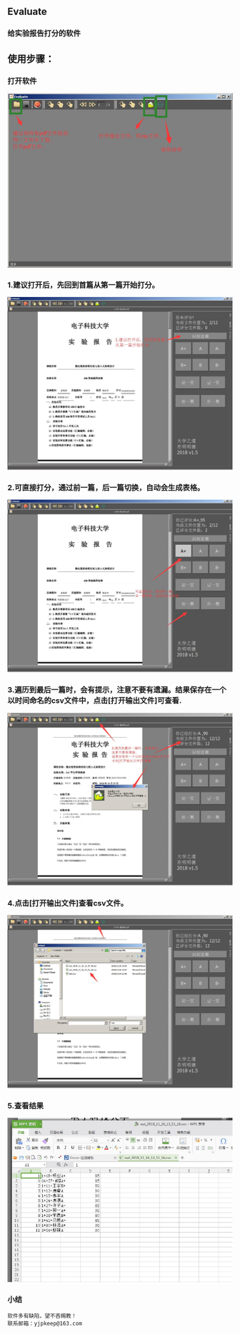 ## Evaluate 
### 给实验报告打分的软件
## 使用步骤：
### 打开软件
![软件界面](readme/open.jpg)
### 1.建议打开后，先回到首篇从第一篇开始打分。
![回到首页](readme/1.jpg)
### 2.可直接打分，通过前一篇，后一篇切换，自动会生成表格。
![打分](readme/2.jpg)
### 3.遍历到最后一篇时，会有提示，注意不要有遗漏。结果保存在一个以时间命名的csv文件中，点击[打开输出文件]可查看.
![打分完成](readme/3.jpg)
### 4.点击[打开输出文件]查看csv文件。
![打开输出文件](readme/4.jpg)
### 5.查看结果
![查看结果](readme/5.jpg)

### 小结
	软件多有缺陷，望不吝赐教！
	联系邮箱：yjpkeep@163.com
